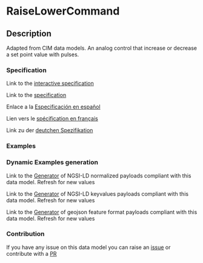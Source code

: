# RaiseLowerCommand

## Description 

Adapted from CIM data models. An analog control that increase or decrease a set point value with pulses.
### Specification

Link to the [interactive specification](https://swagger.lab.fiware.org/?url=https://github.com/smart-data-models/dataModel.EnergyCIM/blob/master/RaiseLowerCommand/swagger.yaml)

Link to the [specification](https://github.com/smart-data-models/dataModel.EnergyCIM/blob/master/RaiseLowerCommand/doc/spec.md)

Enlace a la [Especificación en español](https://github.com/smart-data-models/dataModel.EnergyCIM/blob/master/RaiseLowerCommand/doc/spec_ES.md)

Lien vers le [spécification en français](https://github.com/smart-data-models/dataModel.EnergyCIM/blob/master/RaiseLowerCommand/doc/spec_FR.md)

Link zu der [deutchen Spezifikation](https://github.com/smart-data-models/dataModel.EnergyCIM/blob/master/RaiseLowerCommand/doc/spec_DE.md)
### Examples
### Dynamic Examples generation

Link to the [Generator](https://smartdatamodels.org/extra/ngsi-ld_generator_v0.92.php?schemaUrl=https://raw.githubusercontent.com/smart-data-models/dataModel.EnergyCIM/master/RaiseLowerCommand/schema.json&email=info@smartdatamodels.org) of NGSI-LD normalized payloads compliant with this data model. Refresh for new values

Link to the [Generator](https://smartdatamodels.org/extra/ngsi-ld_generator_keyvalues_v0.92.php?schemaUrl=https://raw.githubusercontent.com/smart-data-models/dataModel.EnergyCIM/master/RaiseLowerCommand/schema.json&email=info@smartdatamodels.org) of NGSI-LD keyvalues payloads compliant with this data model. Refresh for new values

Link to the [Generator](https://smartdatamodels.org/extra/geojson_features_generator_v1.0.php?schemaUrl=https://raw.githubusercontent.com/smart-data-models/dataModel.EnergyCIM/master/RaiseLowerCommand/schema.json&email=info@smartdatamodels.org) of geojson feature format payloads compliant with this data model. Refresh for new values
### Contribution

 If you have any issue on this data model you can raise an [issue](https://github.com/smart-data-models/dataModel.EnergyCIM/issues)  or contribute with a [PR](https://github.com/smart-data-models/dataModel.EnergyCIM/pulls)